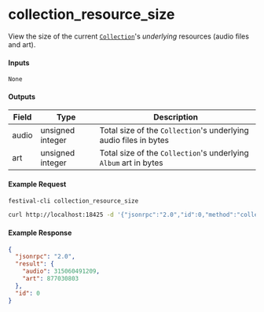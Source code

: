 # collection_resource_size
View the size of the current [`Collection`](../../common-objects/collection.md)'s _underlying_ resources (audio files and art).

#### Inputs
`None`

#### Outputs

| Field | Type             | Description |
|-------|------------------|-------------|
| audio | unsigned integer | Total size of the `Collection`'s underlying audio files in bytes
| art   | unsigned integer | Total size of the `Collection`'s underlying `Album` art in bytes

#### Example Request
```bash
festival-cli collection_resource_size
```
```bash
curl http://localhost:18425 -d '{"jsonrpc":"2.0","id":0,"method":"collection_resource_size"}'
```

#### Example Response
```json
{
  "jsonrpc": "2.0",
  "result": {
    "audio": 315060491209,
    "art": 877030803
  },
  "id": 0
}
```
